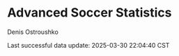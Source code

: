 # Advanced Soccer Statistics
Denis Ostroushko

<!-- gfm -->

Last successful data update: 2025-03-30 22:04:40 CST
